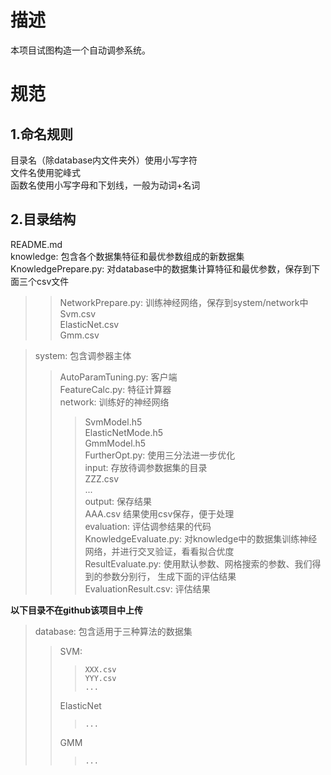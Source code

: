 # 描述  
  
本项目试图构造一个自动调参系统。  
  
  
  
# 规范  
  
## 1.命名规则  
  
目录名（除database内文件夹外）使用小写字符  
文件名使用驼峰式  
函数名使用小写字母和下划线，一般为动词+名词  
  
  
## 2.目录结构  
  
README.md  
knowledge: 包含各个数据集特征和最优参数组成的新数据集  
    KnowledgePrepare.py: 对database中的数据集计算特征和最优参数，保存到下面三个csv文件  
> > NetworkPrepare.py: 训练神经网络，保存到system/network中  
> > Svm.csv  
> > ElasticNet.csv  
> > Gmm.csv  

> system: 包含调参器主体  
>>AutoParamTuning.py: 客户端  
>>FeatureCalc.py: 特征计算器  
>>network: 训练好的神经网络  
>>>SvmModel.h5  
>>>ElasticNetMode.h5  
>>>GmmModel.h5  
>>FurtherOpt.py: 使用三分法进一步优化  
>>input: 存放待调参数据集的目录  
>>>ZZZ.csv  
>>>...  
>>output: 保存结果  
>>>AAA.csv 结果使用csv保存，便于处理  
>evaluation: 评估调参结果的代码  
>>KnowledgeEvaluate.py: 对knowledge中的数据集训练神经网络，并进行交叉验证，看看拟合优度  
>>ResultEvaluate.py: 使用默认参数、网格搜索的参数、我们得到的参数分别行，  生成下面的评估结果  
>>EvaluationResult.csv: 评估结果  
  
  
**以下目录不在github该项目中上传**  
>database: 包含适用于三种算法的数据集  
>>	SVM:  
>>>		XXX.csv  
>>>		YYY.csv  
>>>		...  
>>	ElasticNet  
>>>		...  
>>	GMM  
>>>		...  
  
